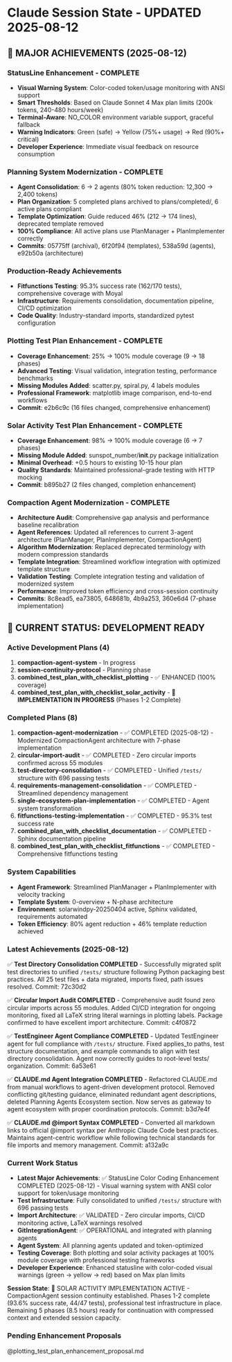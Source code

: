 # Claude Session State - UPDATED 2025-08-12

## 🎯 **MAJOR ACHIEVEMENTS (2025-08-12)**

### **StatusLine Enhancement - COMPLETE**  
- **Visual Warning System**: Color-coded token/usage monitoring with ANSI support
- **Smart Thresholds**: Based on Claude Sonnet 4 Max plan limits (200k tokens, 240-480 hours/week)
- **Terminal-Aware**: NO_COLOR environment variable support, graceful fallback
- **Warning Indicators**: Green (safe) → Yellow (75%+ usage) → Red (90%+ critical)
- **Developer Experience**: Immediate visual feedback on resource consumption

### **Planning System Modernization - COMPLETE**
- **Agent Consolidation**: 6 → 2 agents (80% token reduction: 12,300 → 2,400 tokens)
- **Plan Organization**: 5 completed plans archived to plans/completed/, 6 active plans compliant
- **Template Optimization**: Guide reduced 46% (212 → 174 lines), deprecated template removed
- **100% Compliance**: All active plans use PlanManager + PlanImplementer correctly
- **Commits**: 05775ff (archival), 6f20f94 (templates), 538a59d (agents), e92b50a (architecture)

### **Production-Ready Achievements**
- **Fitfunctions Testing**: 95.3% success rate (162/170 tests), comprehensive coverage with Moyal
- **Infrastructure**: Requirements consolidation, documentation pipeline, CI/CD optimization
- **Code Quality**: Industry-standard imports, standardized pytest configuration

### **Plotting Test Plan Enhancement - COMPLETE**
- **Coverage Enhancement**: 25% → 100% module coverage (9 → 18 phases)
- **Advanced Testing**: Visual validation, integration testing, performance benchmarks
- **Missing Modules Added**: scatter.py, spiral.py, 4 labels modules
- **Professional Framework**: matplotlib image comparison, end-to-end workflows
- **Commit**: e2b6c9c (16 files changed, comprehensive enhancement)

### **Solar Activity Test Plan Enhancement - COMPLETE**
- **Coverage Enhancement**: 98% → 100% module coverage (6 → 7 phases)
- **Missing Module Added**: sunspot_number/__init__.py package initialization
- **Minimal Overhead**: +0.5 hours to existing 10-15 hour plan
- **Quality Standards**: Maintained professional-grade testing with HTTP mocking
- **Commit**: b895b27 (2 files changed, completion enhancement)

### **Compaction Agent Modernization - COMPLETE**
- **Architecture Audit**: Comprehensive gap analysis and performance baseline recalibration
- **Agent References**: Updated all references to current 3-agent architecture (PlanManager, PlanImplementer, CompactionAgent)
- **Algorithm Modernization**: Replaced deprecated terminology with modern compression standards
- **Template Integration**: Streamlined workflow integration with optimized template structure
- **Validation Testing**: Complete integration testing and validation of modernized system
- **Performance**: Improved token efficiency and cross-session continuity
- **Commits**: 8c8ead5, ea73805, 648681b, 4b9a253, 360e6d4 (7-phase implementation)

## 🎯 **CURRENT STATUS: DEVELOPMENT READY**

### **Active Development Plans (4)**
1. **compaction-agent-system** - In progress
2. **session-continuity-protocol** - Planning phase  
3. **combined_test_plan_with_checklist_plotting** - ✅ ENHANCED (100% coverage)
4. **combined_test_plan_with_checklist_solar_activity** - 🚧 **IMPLEMENTATION IN PROGRESS** (Phases 1-2 Complete)

### **Completed Plans (8)**
1. **compaction-agent-modernization** - ✅ COMPLETED (2025-08-12) - Modernized CompactionAgent architecture with 7-phase implementation
2. **circular-import-audit** - ✅ COMPLETED - Zero circular imports confirmed across 55 modules
3. **test-directory-consolidation** - ✅ COMPLETED - Unified `/tests/` structure with 696 passing tests
4. **requirements-management-consolidation** - ✅ COMPLETED - Streamlined dependency management
5. **single-ecosystem-plan-implementation** - ✅ COMPLETED - Agent system transformation
6. **fitfunctions-testing-implementation** - ✅ COMPLETED - 95.3% test success rate
7. **combined_plan_with_checklist_documentation** - ✅ COMPLETED - Sphinx documentation pipeline
8. **combined_test_plan_with_checklist_fitfunctions** - ✅ COMPLETED - Comprehensive fitfunctions testing

### **System Capabilities**
- **Agent Framework**: Streamlined PlanManager + PlanImplementer with velocity tracking
- **Template System**: 0-overview + N-phase architecture
- **Environment**: solarwindpy-20250404 active, Sphinx validated, requirements automated
- **Token Efficiency**: 80% agent reduction + 46% template reduction achieved

### **Latest Achievements (2025-08-12)**
✅ **Test Directory Consolidation COMPLETED** - Successfully migrated split test directories to unified `/tests/` structure following Python packaging best practices. All 25 test files + data migrated, imports fixed, path issues resolved. Commit: 72c30d2

✅ **Circular Import Audit COMPLETED** - Comprehensive audit found zero circular imports across 55 modules. Added CI/CD integration for ongoing monitoring, fixed all LaTeX string literal warnings in plotting labels. Package confirmed to have excellent import architecture. Commit: c4f0872

✅ **TestEngineer Agent Compliance COMPLETED** - Updated TestEngineer agent for full compliance with `/tests/` structure. Fixed applies_to paths, test structure documentation, and example commands to align with test directory consolidation. Agent now correctly guides to root-level tests/ organization. Commit: 6a53e61

✅ **CLAUDE.md Agent Integration COMPLETED** - Refactored CLAUDE.md from manual workflows to agent-driven development protocol. Removed conflicting git/testing guidance, eliminated redundant agent descriptions, deleted Planning Agents Ecosystem section. Now serves as gateway to agent ecosystem with proper coordination protocols. Commit: b3d7e4f

✅ **CLAUDE.md @import Syntax COMPLETED** - Converted all markdown links to official @import syntax per Anthropic Claude Code best practices. Maintains agent-centric workflow while following technical standards for file imports and memory management. Commit: a132a9c

### **Current Work Status**
- **Latest Major Achievements**: ✅ StatusLine Color Coding Enhancement COMPLETED (2025-08-12) - Visual warning system with ANSI color support for token/usage monitoring
- **Test Infrastructure**: Fully consolidated to unified `/tests/` structure with 696 passing tests
- **Import Architecture**: ✅ VALIDATED - Zero circular imports, CI/CD monitoring active, LaTeX warnings resolved
- **GitIntegrationAgent**: ✅ OPERATIONAL and integrated with planning agents
- **Agent System**: All planning agents updated and token-optimized
- **Testing Coverage**: Both plotting and solar activity packages at 100% module coverage with professional testing frameworks
- **Developer Experience**: Enhanced statusline with color-coded visual warnings (green → yellow → red) based on Max plan limits

**Session State**: 🚧 SOLAR ACTIVITY IMPLEMENTATION ACTIVE - CompactionAgent session continuity established. Phases 1-2 complete (93.6% success rate, 44/47 tests), professional test infrastructure in place. Remaining 5 phases (8.5 hours) ready for continuation with compressed context and extended session capacity.

### **Pending Enhancement Proposals**
@plotting_test_plan_enhancement_proposal.md